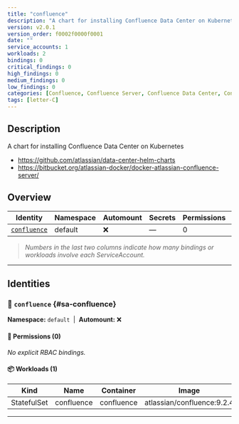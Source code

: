 ```yaml
---
title: "confluence"
description: "A chart for installing Confluence Data Center on Kubernetes"
version: v2.0.1
version_order: f0002f0000f0001
date: ""
service_accounts: 1
workloads: 2
bindings: 0
critical_findings: 0
high_findings: 0
medium_findings: 0
low_findings: 0
categories: [Confluence, Confluence Server, Confluence Data Center, Confluence DC, Atlassian]
tags: [letter-C]
---
```


## Description

A chart for installing Confluence Data Center on Kubernetes

- https://github.com/atlassian/data-center-helm-charts
- https://bitbucket.org/atlassian-docker/docker-atlassian-confluence-server/

## Overview

| Identity                       | Namespace | Automount | Secrets | Permissions | Workloads | Risk |
| ------------------------------ | --------- | --------- | ------- | ----------- | --------- | ---- |
| [`confluence`](#sa-confluence) | default   | ❌        | —       | 0           | 1         | —    |

> _Numbers in the last two columns indicate how many bindings or workloads involve each ServiceAccount._

---

## Identities

### 🤖 `confluence` {#sa-confluence}

**Namespace:** `default`  |  **Automount:** ❌

#### 🔑 Permissions (0)

_No explicit RBAC bindings._

#### 📦 Workloads (1)

| Kind        | Name       | Container  | Image                      |
| ----------- | ---------- | ---------- | -------------------------- |
| StatefulSet | confluence | confluence | atlassian/confluence:9.2.4 |

---
